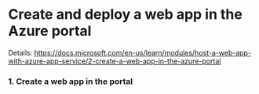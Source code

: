 # Create and deploy a web app in the Azure portal

Details: https://docs.microsoft.com/en-us/learn/modules/host-a-web-app-with-azure-app-service/2-create-a-web-app-in-the-azure-portal

### 1. Create a web app in the portal 


